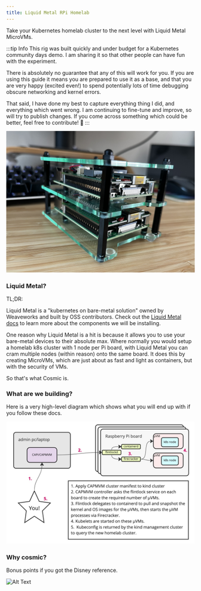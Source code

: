 ```yaml
---
title: Liquid Metal RPi Homelab
---
```


Take your Kubernetes homelab cluster to the next level with Liquid Metal MicroVMs.

:::tip Info
This rig was built quickly and under budget for a Kubernetes community days
demo. I am sharing it so that other people can have fun with the experiment.

There is absolutely no guarantee that any of this will work for you. If you are
using this guide it means you are prepared to use it as a base, and that you are
very happy (excited even!) to spend potentially lots of time debugging obscure
networking and kernel errors.

That said, I have done my best to capture everything thing I did, and everything
which went wrong. I am continuing to fine-tune and improve, so will
try to publish changes. If you come across something which could be better, feel
free to contribute! :purple_heart:
:::

![rig](/img/rig1.jpg)

### Liquid Metal?

TL;DR:

Liquid Metal is a "kubernetes on bare-metal solution" owned by Weaveworks and
built by OSS contributors. Check out the [Liquid Metal docs][lm-docs] to learn
more about the components we will be installing.

One reason why Liquid Metal is a hit is because it allows you to use your bare-metal
devices to their absolute max. Where normally you would setup a homelab k8s cluster
with 1 node per Pi board, with Liquid Metal you can cram multiple nodes (within reason)
onto the same board. It does this by creating MicroVMs, which are just about as
fast and light as containers, but with the security of VMs.

So that's what Cosmic is.

### What are we building?

Here is a very high-level diagram which shows what you will end up with if you
follow these docs.

![Liquid Metal high-level illustration](/img/high-level.jpg)

### Why cosmic?

Bonus points if you got the Disney reference.

![Alt Text](https://media.tenor.com/C7BweO_X39sAAAAd/aladdin-animated.gif)

[lm-docs]: https://weaveworks-liquidmetal.github.io/site/
